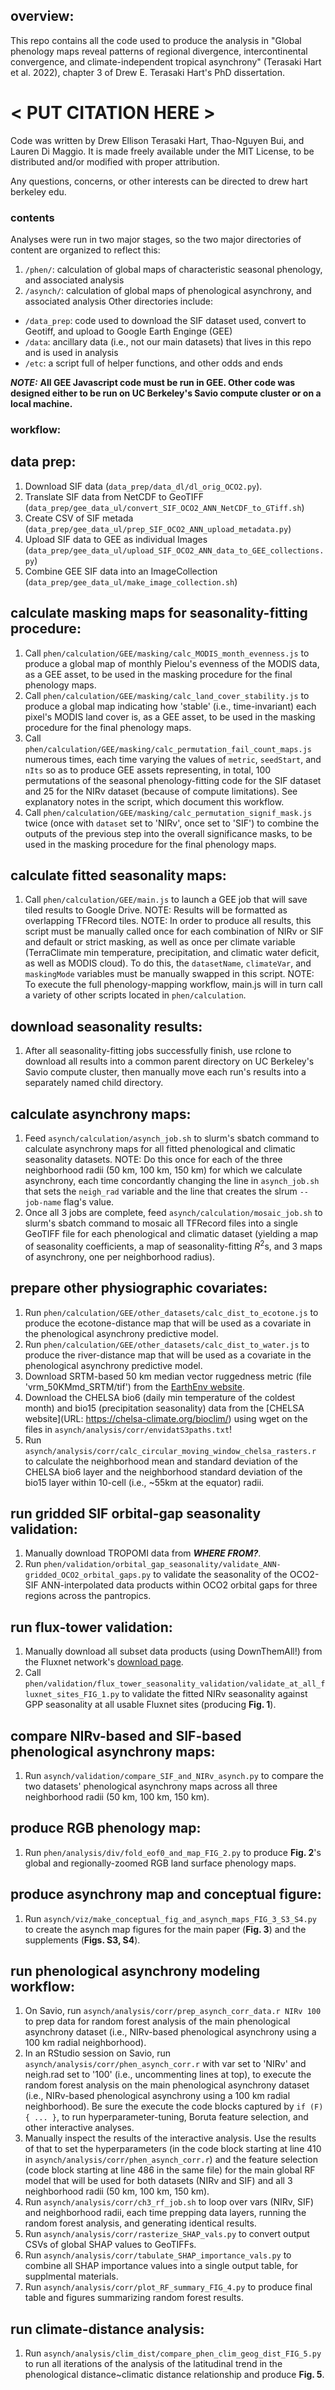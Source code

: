 ## overview:
This repo contains all the code used to produce the analysis in
"Global phenology maps reveal patterns of regional divergence,
intercontinental convergence, and climate-independent tropical asynchrony"
(Terasaki Hart et al. 2022), chapter 3 of Drew E. Terasaki Hart's PhD dissertation.

# < PUT CITATION HERE >

Code was written by Drew Ellison Terasaki Hart,
Thao-Nguyen Bui, and Lauren Di Maggio.
It is made freely available under the MIT License,
to be distributed and/or modified with proper attribution.


Any questions, concerns, or other interests can be directed
to drew <dot> hart <at> berkeley <dot> edu. 


### contents

Analyses were run in two major stages, so the two major directories of content are organized to reflect this:
  1. `/phen/`: calculation of global maps of characteristic seasonal phenology, and associated analysis
  2. `/asynch/`: calculation of global maps of phenological asynchrony, and associated analysis
Other directories include:
  - `/data_prep`: code used to download the SIF dataset used, convert to Geotiff, and upload to Google Earth Enginge (GEE)
  - `/data`: ancillary data (i.e., not our main datasets) that lives in this repo and is used in analysis
  - `/etc`: a script full of helper functions, and other odds and ends

***NOTE:*** **All GEE Javascript code must be run in GEE. Other code was designed either to be run on UC Berkeley's Savio compute cluster or on a local machine.**


### workflow:

## data prep:

1. Download SIF data (`data_prep/data_dl/dl_orig_OCO2.py`).
2. Translate SIF data from NetCDF to GeoTIFF (`data_prep/gee_data_ul/convert_SIF_OCO2_ANN_NetCDF_to_GTiff.sh`)
3. Create CSV of SIF metada (`data_prep/gee_data_ul/prep_SIF_OCO2_ANN_upload_metadata.py`)
4. Upload SIF data to GEE as individual Images (`data_prep/gee_data_ul/upload_SIF_OCO2_ANN_data_to_GEE_collections.py`)
5. Combine GEE SIF data into an ImageCollection (`data_prep/gee_data_ul/make_image_collection.sh`)


## calculate masking maps for seasonality-fitting procedure:

1. Call `phen/calculation/GEE/masking/calc_MODIS_month_evenness.js` to produce a global map of monthly Pielou's evenness of the MODIS data, as a GEE asset, to be used in the masking procedure for the final phenology maps.
2. Call `phen/calculation/GEE/masking/calc_land_cover_stability.js` to produce a global map indicating how 'stable' (i.e., time-invariant) each pixel's MODIS land cover is, as a GEE asset, to be used in the masking procedure for the final phenology maps.
3. Call `phen/calculation/GEE/masking/calc_permutation_fail_count_maps.js` numerous times, each time varying the values of `metric`, `seedStart`, and `nIts` so as to produce GEE assets representing, in total, 100 permutations of the seasonal phenology-fitting code for the SIF dataset and 25 for the NIRv dataset (because of compute limitations). See explanatory notes in the script, which document this workflow.
4. Call `phen/calculation/GEE/masking/calc_permutation_signif_mask.js` twice (once with `dataset` set to 'NIRv', once set to 'SIF') to combine the outputs of the previous step into the overall significance masks, to be used in the masking procedure for the final phenology maps.


## calculate fitted seasonality maps:

1. Call `phen/calculation/GEE/main.js` to launch a GEE job that will save tiled results to Google Drive.
  NOTE: Results will be formatted as overlapping TFRecord tiles.
  NOTE: In order to produce all results, this script must be manually called once for each combination of NIRv or SIF and default or strict masking, as well as once per climate variable (TerraClimate min temperature, precipitation, and climatic water deficit, as well as MODIS cloud). To do this, the `datasetName`, `climateVar`, and `maskingMode` variables must be manually swapped in this script.
  NOTE: To execute the full phenology-mapping workflow, main.js will in turn call a variety of other scripts located in `phen/calculation`.


## download seasonality results:

1. After all seasonality-fitting jobs successfully finish, use rclone to download all results into a common parent directory on UC Berkeley's Savio compute cluster, then manually move each run's results into a separately named child directory.


## calculate asynchrony maps:

1. Feed `asynch/calculation/asynch_job.sh` to slurm's sbatch command to calculate asynchrony maps for all fitted phenological and climatic seasonality datasets.
  NOTE: Do this once for each of the three neighborhood radii (50 km, 100 km, 150 km) for which we calculate asynchrony, each time concordantly changing the line in `asynch_job.sh` that sets the `neigh_rad` variable and the line that creates the slrum `--job-name` flag's value.
2. Once all 3 jobs are complete, feed `asynch/calculation/mosaic_job.sh` to slurm's sbatch command to mosaic all TFRecord files into a single GeoTIFF file for each phenological and climatic dataset (yielding a map of seasonality coefficients, a map of seasonality-fitting $R^{2}$s, and 3 maps of asynchrony, one per neighborhood radius).


## prepare other physiographic covariates:

1. Run `phen/calculation/GEE/other_datasets/calc_dist_to_ecotone.js` to produce the ecotone-distance map that will be used as a covariate in the phenological asynchrony predictive model.
2. Run `phen/calculation/GEE/other_datasets/calc_dist_to_water.js` to produce the river-distance map that will be used as a covariate in the phenological asynchrony predictive model.
3. Download SRTM-based 50 km median vector ruggedness metric (file 'vrm_50KMmd_SRTM/tif') from the [EarthEnv website](http://www.earthenv.org/topography).
4. Download the CHELSA bio6 (daily min temperature of the coldest month) and bio15 (precipitation seasonality) data from the [CHELSA website](URL: https://chelsa-climate.org/bioclim/) using wget on the files in `asynch/analysis/corr/envidatS3paths.txt`!
5. Run `asynch/analysis/corr/calc_circular_moving_window_chelsa_rasters.r` to calculate the neighborhood mean and standard deviation of the CHELSA bio6 layer and the neighborhood standard deviation of the bio15 layer within 10-cell (i.e., ~55km at the equator) radii.


## run gridded SIF orbital-gap seasonality validation:

1. Manually download TROPOMI data from ***WHERE FROM?***.
2. Run `phen/validation/orbital_gap_seasonality/validate_ANN-gridded_OCO2_orbital_gaps.py` to validate the seasonality of the OCO2-SIF ANN-interpolated data products within OCO2 orbital gaps for three regions across the pantropics.


## run flux-tower validation:

1. Manually download all subset data products (using DownThemAll!) from the Fluxnet network's [download page](https://fluxnet.org/data/download-data/).
2. Call `phen/validation/flux_tower_seasonality_validation/validate_at_all_fluxnet_sites_FIG_1.py` to validate the fitted NIRv seasonality against GPP seasonality at all usable Fluxnet sites (producing **Fig. 1**).


## compare NIRv-based and SIF-based phenological asynchrony maps:

1. Run `asynch/validation/compare_SIF_and_NIRv_asynch.py` to compare the two datasets' phenological asynchrony maps across all three neighborhood radii (50 km, 100 km, 150 km).


## produce RGB phenology map:

1. Run `phen/analysis/div/fold_eof0_and_map_FIG_2.py` to produce **Fig. 2**'s global and regionally-zoomed RGB land surface phenology maps.


## produce asynchrony map and conceptual figure:

1. Run `asynch/viz/make_conceptual_fig_and_asynch_maps_FIG_3_S3_S4.py` to create the asynch map figures for the main paper (**Fig. 3**) and the supplements (**Figs. S3, S4**).


## run phenological asynchrony modeling workflow:

1. On Savio, run `asynch/analysis/corr/prep_asynch_corr_data.r NIRv 100` to prep data for random forest analysis of the main phenological asynchrony dataset (i.e., NIRv-based phenological asynchrony using a 100 km radial neighborhood).
2. In an RStudio session on Savio, run `asynch/analysis/corr/phen_asynch_corr.r` with var set to 'NIRv' and neigh.rad set to '100' (i.e., uncommenting lines at top), to execute the random forest analysis on the main phenological asynchrony dataset (i.e., NIRv-based phenological asynchrony using a 100 km radial neighborhood). Be sure the execute the code blocks captured by `if (F){ ... }`, to run hyperparameter-tuning, Boruta feature selection, and other interactive analyses.
3. Manually inspect the results of the interactive analysis. Use the results of that to set the hyperparameters (in the code block starting at line 410 in `asynch/analysis/corr/phen_asynch_corr.r`) and the feature selection (code block starting at line 486 in the same file) for the main global RF model that will be used for both datasets (NIRv and SIF) and all 3 neighborhood radii (50 km, 100 km, 150 km).
4. Run `asynch/analysis/corr/ch3_rf_job.sh` to loop over vars (NIRv, SIF) and neighborhood radii, each time prepping data layers, running the random forest analysis, and generating identical results.
5. Run `asynch/analysis/corr/rasterize_SHAP_vals.py` to convert output CSVs of global SHAP values to GeoTIFFs.
6. Run `asynch/analysis/corr/tabulate_SHAP_importance_vals.py` to combine all SHAP importance values into a single output table, for supplmental materials.
7. Run `asynch/analysis/corr/plot_RF_summary_FIG_4.py` to produce final table and figures summarizing random forest results.


## run climate-distance analysis:

1. Run `asynch/analysis/clim_dist/compare_phen_clim_geog_dist_FIG_5.py` to run all iterations of the analysis of the latitudinal trend in the phenological distance~climatic distance relationship and produce **Fig. 5**.

